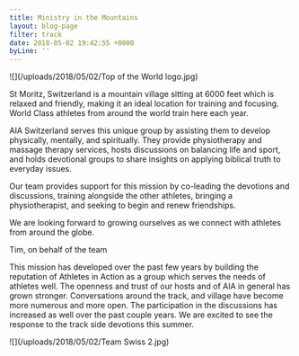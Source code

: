 ```yaml
---
title: Ministry in the Mountains
layout: blog-page
filter: track
date: 2018-05-02 19:42:55 +0000
byLine: ''
---
```

![](/uploads/2018/05/02/Top of the World logo.jpg)

St Moritz, Switzerland is a mountain village sitting at 6000 feet which is relaxed and friendly, making it an ideal location for training and focusing. World Class athletes from around the world train here each year. 

AIA Switzerland serves this unique group by assisting them to develop physically, mentally, and spiritually. They provide physiotherapy and massage therapy services, hosts discussions on balancing life and sport, and holds devotional groups to share insights on applying biblical truth to everyday issues.

Our team provides support for this mission by co-leading the devotions and discussions, training alongside the other athletes, bringing a physiotherapist, and seeking to begin and renew friendships.

We are looking forward to growing ourselves as we connect with athletes from around the globe.

Tim, on behalf of the team

This mission has developed over the past few years by building the reputation of Athletes in Action as a group which serves the needs of athletes well. The openness and trust of our hosts and of AIA in general has grown stronger. Conversations around the track, and village have become more numerous and more open. The participation in the discussions has increased as well over the past couple years. We are excited to see the response to the track side devotions this summer.

![](/uploads/2018/05/02/Team Swiss 2.jpg)
